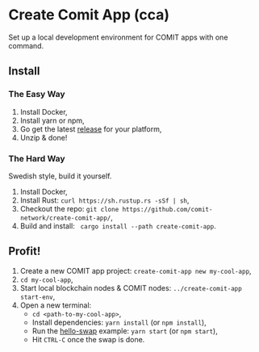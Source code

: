 # Create Comit App (cca)

Set up a local development environment for COMIT apps with one command. 

## Install

### The Easy Way

1. Install Docker,
2. Install yarn or npm, 
3. Go get the latest [release](https://github.com/comit-network/create-comit-app/releases) for your platform,
4. Unzip & done!

### The Hard Way

Swedish style, build it yourself.

1. Install Docker,
2. Install Rust: `curl https://sh.rustup.rs -sSf | sh`,
3. Checkout the repo: `git clone https://github.com/comit-network/create-comit-app/`,
4. Build and install: ` cargo install --path create-comit-app`.

## Profit!

1. Create a new COMIT app project: `create-comit-app new my-cool-app`,
2. `cd my-cool-app`,
3. Start local blockchain nodes & COMIT nodes: `../create-comit-app start-env`,
4. Open a new terminal:
   - `cd <path-to-my-cool-app>`,
   - Install dependencies: `yarn install` (or `npm install`),
   - Run the [hello-swap](https://github.com/comit-network/hello-swap/) example: `yarn start` (or `npm start`),
   - Hit `CTRL-C` once the swap is done.
